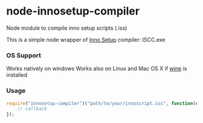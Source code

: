 node-innosetup-compiler
=======================

Node module to compile inno setup scripts (.iss)

This is a simple node wrapper of [Inno Setup](http://www.jrsoftware.org/isinfo.php) compiler: ISCC.exe

### OS Support

Works natively on windows
Works also on Linux and Mac OS X if [wine](www.winehq.org) is installed

### Usage

```javascript
require("innosetup-compiler")("path/to/your/innoscript.iss", function(error) {
	// callback
});
```
